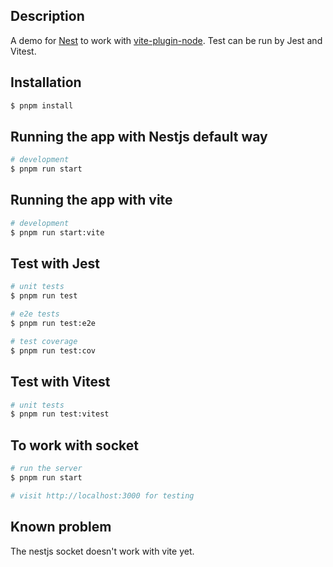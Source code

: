 ## Description

A demo for [Nest](https://github.com/nestjs/nest) to work with [vite-plugin-node](https://github.com/axe-me/vite-plugin-node). Test can be run by Jest and Vitest.

## Installation

```bash
$ pnpm install
```

## Running the app with Nestjs default way

```bash
# development
$ pnpm run start
```

## Running the app with vite

```bash
# development
$ pnpm run start:vite
```

## Test with Jest

```bash
# unit tests
$ pnpm run test

# e2e tests
$ pnpm run test:e2e

# test coverage
$ pnpm run test:cov
```

## Test with Vitest

```bash
# unit tests
$ pnpm run test:vitest
```

## To work with socket

```bash
# run the server
$ pnpm run start

# visit http://localhost:3000 for testing
```

## Known problem

The nestjs socket doesn't work with vite yet.
